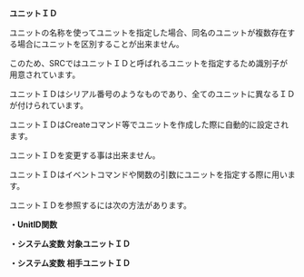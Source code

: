 **ユニットＩＤ**

ユニットの名称を使ってユニットを指定した場合、同名のユニットが複数存在する場合にユニットを区別することが出来ません。

このため、SRCではユニットＩＤと呼ばれるユニットを指定するため識別子が用意されています。

ユニットＩＤはシリアル番号のようなものであり、全てのユニットに異なるＩＤが付けられています。

ユニットＩＤはCreateコマンド等でユニットを作成した際に自動的に設定されます。

ユニットＩＤを変更する事は出来ません。

ユニットＩＤはイベントコマンドや関数の引数にユニットを指定する際に用います。

ユニットＩＤを参照するには次の方法があります。

**・UnitID関数**

**・システム変数 対象ユニットＩＤ**

**・システム変数 相手ユニットＩＤ**
